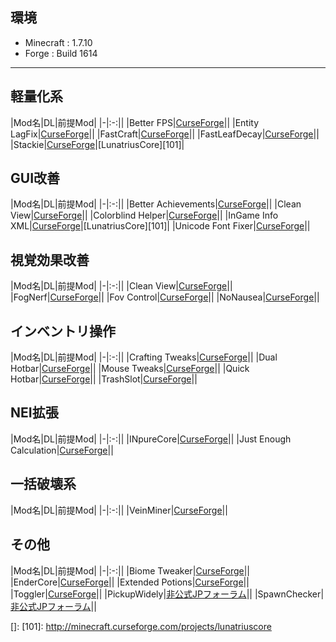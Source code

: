 ## 環境
- Minecraft : 1.7.10
- Forge : Build 1614
---

## 軽量化系
|Mod名|DL|前提Mod|
|-|:-:||
|Better FPS|[CurseForge][3]||
|Entity LagFix|[CurseForge][10]||
|FastCraft|[CurseForge][12]||
|FastLeafDecay|[CurseForge][13]||
|Stackie|[CurseForge][23]|[LunatriusCore][101]|

## GUI改善
|Mod名|DL|前提Mod|
|-|:-:||
|Better Achievements|[CurseForge][2]||
|Clean View|[CurseForge][5]||
|Colorblind Helper|[CurseForge][6]||
|InGame Info XML|[CurseForge][17]|[LunatriusCore][101]|
|Unicode Font Fixer|[CurseForge][26]||

## 視覚効果改善
|Mod名|DL|前提Mod|
|-|:-:||
|Clean View|[CurseForge][5]||
|FogNerf|[CurseForge][14]||
|Fov Control|[CurseForge][15]||
|NoNausea|[CurseForge][21]||

## インベントリ操作
|Mod名|DL|前提Mod|
|-|:-:||
|Crafting Tweaks|[CurseForge][7]||
|Dual Hotbar|[CurseForge][8]||
|Mouse Tweaks|[CurseForge][20]||
|Quick Hotbar|[CurseForge][22]||
|TrashSlot|[CurseForge][25]||

## NEI拡張
|Mod名|DL|前提Mod|
|-|:-:||
|INpureCore|[CurseForge][18]||
|Just Enough Calculation|[CurseForge][19]||

## 一括破壊系
|Mod名|DL|前提Mod|
|-|:-:||
|VeinMiner|[CurseForge][28]||

## その他
|Mod名|DL|前提Mod|
|-|:-:||
|Biome Tweaker|[CurseForge][4]||
|EnderCore|[CurseForge][9]||
|Extended Potions|[CurseForge][11]||
|Toggler|[CurseForge][24]||
|PickupWidely|[非公式JPフォーラム][29]||
|SpawnChecker|[非公式JPフォーラム][30]||


<!--
|Mod名|DL|前提Mod|
|-|:-:||
|Auto Unify|[非公式JPフォーラム][1]||
|Better Achievements|[CurseForge][2]||
|Better FPS|[CurseForge][3]||
|Biome Tweaker|[CurseForge][4]||
|Clean View|[CurseForge][5]||
|Colorblind Helper|[CurseForge][6]||
|Crafting Tweaks|[CurseForge][7]||
|Dual Hotbar|[CurseForge][8]||
|EnderCore|[CurseForge][9]||
|Entity LagFix|[CurseForge][10]||
|Extended Potions|[CurseForge][11]||
|FastCraft|[CurseForge][12]||
|FastLeafDecay|[CurseForge][13]||
|FogNerf|[CurseForge][14]||
|Fov Control|[CurseForge][15]||
|HelpFixer|[CurseForge][16]||
|InGame Info XML|[CurseForge][17]|[LunatriusCore][101]|
|INpureCore|[CurseForge][18]||
|Just Enough Calculation|[CurseForge][19]||
|Mouse Tweaks|[CurseForge][20]||
|NoNausea|[CurseForge][21]||
|Quick Hotbar|[CurseForge][22]||
|Stackie|[CurseForge][23]|[LunatriusCore][101]|
|Toggler|[CurseForge][24]||
|TrashSlot|[CurseForge][25]||
|Unicode Font Fixer|[CurseForge][26]||
|UniDict|[CurseForge][27]||
|VeinMiner|[CurseForge][28]||
|PickupWidely|[非公式JPフォーラム][29]||
|SpawnChecker|[非公式JPフォーラム][30]||
||[CurseForge][31]||
||[CurseForge][32]||
||[CurseForge][]||
-->

[1]: http://forum.minecraftuser.jp/viewtopic.php?f=13&t=19445
[2]: http://minecraft.curseforge.com/projects/betterachievements
[3]: http://minecraft.curseforge.com/projects/betterfps
[4]: http://minecraft.curseforge.com/projects/biometweaker
[5]: http://minecraft.curseforge.com/projects/cleanview
[6]: http://minecraft.curseforge.com/projects/colorblindhelper
[7]: http://minecraft.curseforge.com/projects/crafting-tweaks
[8]: http://minecraft.curseforge.com/projects/dual-hotbar
[9]: http://minecraft.curseforge.com/projects/endercore
[10]: http://minecraft.curseforge.com/projects/entity-lagfix-lag-fix
[11]: http://minecraft.curseforge.com/projects/extended-potions
[12]: http://minecraft.curseforge.com/projects/fastcraft
[13]: http://minecraft.curseforge.com/projects/fastleafdecay
[14]: http://minecraft.curseforge.com/projects/fognerf
[15]: http://minecraft.curseforge.com/projects/fov-control
[16]: http://minecraft.curseforge.com/projects/helpfixer
[17]: http://minecraft.curseforge.com/projects/ingame-info-xml
[18]: http://minecraft.curseforge.com/projects/inpurecore
[19]: http://minecraft.curseforge.com/projects/just-enough-calculation
[20]: http://minecraft.curseforge.com/projects/mouse-tweaks
[21]: http://minecraft.curseforge.com/projects/nonausea
[22]: http://minecraft.curseforge.com/projects/quick-hotbar
[23]: http://minecraft.curseforge.com/projects/stackie
[24]: http://minecraft.curseforge.com/projects/toggler
[25]: http://minecraft.curseforge.com/projects/trashslot
[26]: http://minecraft.curseforge.com/projects/unicode-font-fixer
[27]: http://minecraft.curseforge.com/projects/unidict
[28]: http://minecraft.curseforge.com/projects/veinminer
[29]: http://forum.minecraftuser.jp/viewtopic.php?f=13&t=6874
[30]: http://forum.minecraftuser.jp/viewtopic.php?f=13&t=3835
[31]:
[32]:
[]:
[101]: http://minecraft.curseforge.com/projects/lunatriuscore
